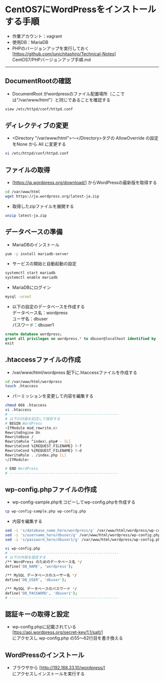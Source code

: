 # CentOS7にWordPressをインストールする手順

* 作業アカウント：vagrant
* 使用DB：MariaDB
* PHPのバージョンアップを実行しておく  
[<https://github.com/junichitashiro/Technical-Notes>]  
CentOS7/PHPバージョンアップ手順.md

***

## DocumentRootの確認

* DocumentRoot がwordpressのファイル配置場所（ここでは"/var/www/html"）と同じであることを確認する

```bash
view /etc/httpd/conf/httpd.conf
```

## ディレクティブの変更

* \<Directory "/var/www/html">～\</Directory>タグの AllowOverride の設定をNone から All に変更する

```bash
vi /etc/httpd/conf/httpd.conf
```

## ファイルの取得

* [<https://ja.wordpress.org/download/>] からWordPressの最新版を取得する

```bash
cd /var/www/html
wget https://ja.wordpress.org/latest-ja.zip
```

* 取得したzipファイルを展開する

```bash
unzip latest-ja.zip
```

## データベースの準備

* MariaDBのインストール

```bash
yum -y install mariadb-server
```

* サービスの開始と自動起動の設定

```bash
systemctl start mariadb
systemctl enable mariadb
```

* MariaDBにログイン

```bash
mysql -uroot
```

* 以下の設定のデータベースを作成する  
データベース名：wordpress  
ユーザ名：dbuser  
パスワード：dbuser1

```sql
create database wordpress;
grant all privileges on wordpress.* to dbuser@localhost identified by 'dbuser1';
exit
```

## .htaccessファイルの作成

* /var/www/html/wordpress 配下に.htaccessファイルを作成する

```bash
cd /var/www/html/wordpress
touch .htaccess
```

* パーミッションを変更して内容を編集する

```bash
chmod 666 .htaccess
vi .htaccess
# --------------------------------------------------
# 以下の内容を記述して保存する
# BEGIN WordPress
<IfModule mod_rewrite.c>
RewriteEngine On
RewriteBase /
RewriteRule ^index\.php# - [L]
RewriteCond %{REQUEST_FILENAME} !-f
RewriteCond %{REQUEST_FILENAME} !-d
RewriteRule . /index.php [L]
</IfModule>

# END WordPress
# --------------------------------------------------
```

## wp-config.phpファイルの作成

* wp-config-sample.phpをコピーしてwp-config.phpを作成する

```bash
cp wp-config-sample.php wp-config.php
```

* 内容を編集する

```bash
sed -i 's/database_name_here/wordpress/g' /var/www/html/wordpress/wp-config.php
sed -i 's/username_here/dbuser/g' /var/www/html/wordpress/wp-config.php
sed -i 's/password_here/dbuser1/g' /var/www/html/wordpress/wp-config.php
```

```bash
vi wp-config.php
# --------------------------------------------------
# 以下の内容を設定する
/** WordPress のためのデータベース名 */
define('DB_NAME', 'wordpress');

/** MySQL データベースのユーザー名 */
define('DB_USER', 'dbuser');

/** MySQL データベースのパスワード */
define('DB_PASSWORD', 'dbuser1');
# --------------------------------------------------
```

## 認証キーの取得と設定

* wp-config.phpに記載されている  
[<ttps://api.wordpress.org/secret-key/1.1/salt/>]  
にアクセスし wp-config.php の55～62行目を書き換える

## WordPressのインストール

* ブラウザから [<http://192.168.33.10/wordpress/>]  
にアクセスしインストールを実行する
